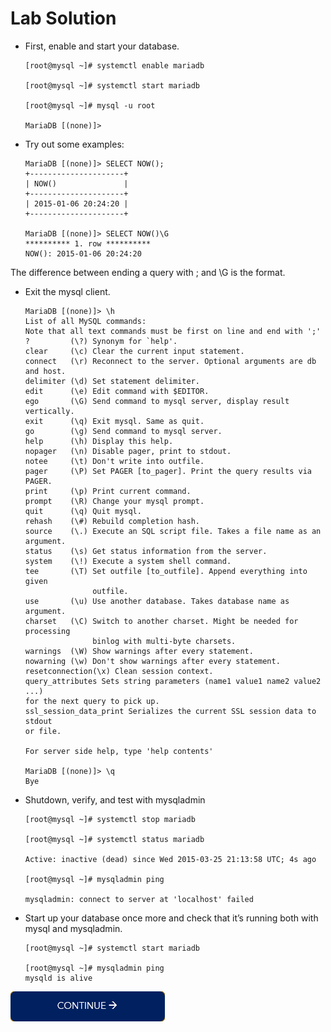 # Lab Solution

- First, enable and start your database.

      [root@mysql ~]# systemctl enable mariadb  

      [root@mysql ~]# systemctl start mariadb
  
      [root@mysql ~]# mysql -u root
  
      MariaDB [(none)]>

- Try out some examples:
  
      MariaDB [(none)]> SELECT NOW();
      +---------------------+
      | NOW()               |
      +---------------------+
      | 2015-01-06 20:24:20 |
      +---------------------+
  
      MariaDB [(none)]> SELECT NOW()\G
      ********** 1. row **********
      NOW(): 2015-01-06 20:24:20

The difference between ending a query with ; and \G is the format.

- Exit the mysql client.
  
      MariaDB [(none)]> \h
      List of all MySQL commands:
      Note that all text commands must be first on line and end with ';'
      ?         (\?) Synonym for `help'.
      clear     (\c) Clear the current input statement.
      connect   (\r) Reconnect to the server. Optional arguments are db and host.
      delimiter (\d) Set statement delimiter.
      edit      (\e) Edit command with $EDITOR.
      ego       (\G) Send command to mysql server, display result vertically.
      exit      (\q) Exit mysql. Same as quit.
      go        (\g) Send command to mysql server.
      help      (\h) Display this help.
      nopager   (\n) Disable pager, print to stdout.
      notee     (\t) Don't write into outfile.
      pager     (\P) Set PAGER [to_pager]. Print the query results via PAGER.
      print     (\p) Print current command.
      prompt    (\R) Change your mysql prompt.
      quit      (\q) Quit mysql.
      rehash    (\#) Rebuild completion hash.
      source    (\.) Execute an SQL script file. Takes a file name as an argument.
      status    (\s) Get status information from the server.
      system    (\!) Execute a system shell command.
      tee       (\T) Set outfile [to_outfile]. Append everything into given
                     outfile.
      use       (\u) Use another database. Takes database name as argument.
      charset   (\C) Switch to another charset. Might be needed for processing
                     binlog with multi-byte charsets.
      warnings  (\W) Show warnings after every statement.
      nowarning (\w) Don't show warnings after every statement.
      resetconnection(\x) Clean session context.
      query_attributes Sets string parameters (name1 value1 name2 value2 ...)
      for the next query to pick up.
      ssl_session_data_print Serializes the current SSL session data to stdout 
      or file.

      For server side help, type 'help contents'

      MariaDB [(none)]> \q
      Bye
    
- Shutdown, verify, and test with mysqladmin
  
      [root@mysql ~]# systemctl stop mariadb
  
      [root@mysql ~]# systemctl status mariadb

      Active: inactive (dead) since Wed 2015-03-25 21:13:58 UTC; 4s ago

      [root@mysql ~]# mysqladmin ping

      mysqladmin: connect to server at 'localhost' failed
  
- Start up your database once more and check that it’s running both with mysql and mysqladmin.

      [root@mysql ~]# systemctl start mariadb

      [root@mysql ~]# mysqladmin ping
      mysqld is alive
  
[![continue](./images/continue.png)](./4_SQL_Basics.md)
